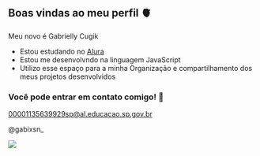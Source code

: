 ## Boas vindas ao meu perfil 🫀

Meu novo é Gabrielly Cugik 

- Estou estudando no [Alura](https://www.alura.com.br)
- Estou me desenvolvndo na linguagem JavaScript
- Utilizo esse espaço para a minha Organização e compartilhamento dos meus projetos desenvolvidos

### Você pode entrar em contato comigo! 📧

  00001135639929sp@al.educacao.sp.gov.br
  
@gabixsn_

![](  https://media1.tenor.com/m/SCa_NReG5iEAAAAC/thumbs-up-baby.gif)

